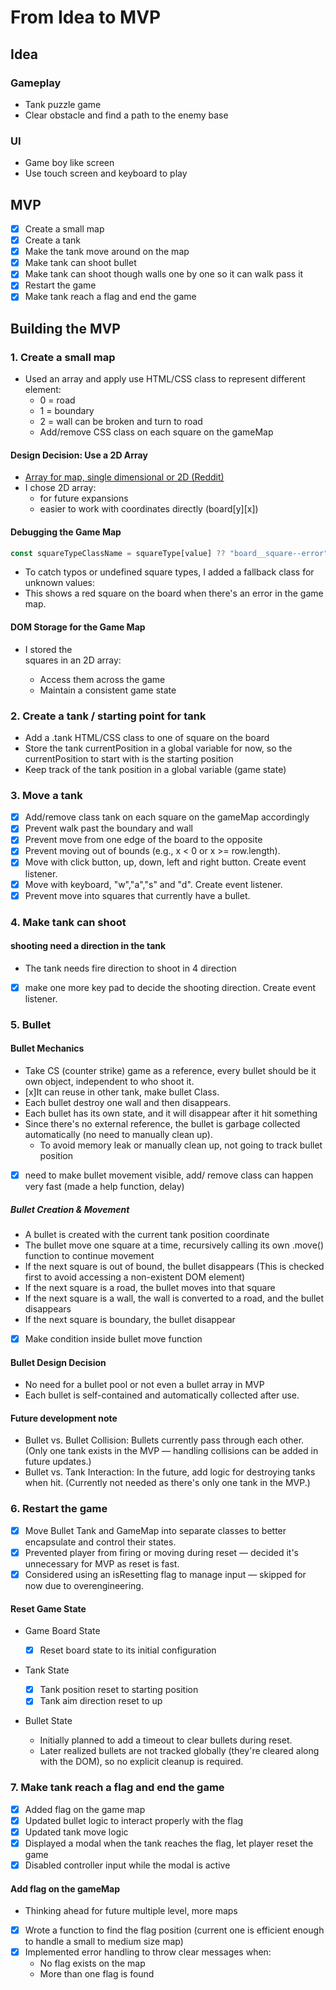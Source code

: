 # From Idea to MVP

## Idea

### Gameplay

- Tank puzzle game
- Clear obstacle and find a path to the enemy base

### UI

- Game boy like screen
- Use touch screen and keyboard to play

## MVP

- [x] Create a small map
- [x] Create a tank
- [x] Make the tank move around on the map
- [x] Make tank can shoot bullet
- [x] Make tank can shoot though walls one by one so it can walk pass it
- [x] Restart the game
- [x] Make tank reach a flag and end the game

## Building the MVP

### 1. Create a small map

- Used an array and apply use HTML/CSS class to represent different element:
  - 0 = road
  - 1 = boundary
  - 2 = wall can be broken and turn to road
  - Add/remove CSS class on each square on the gameMap

#### Design Decision: Use a 2D Array

- [Array for map, single dimensional or 2D (Reddit)](https://www.reddit.com/r/csharp/comments/whrum8/best_collection_to_work_with_2d_map/)
- I chose 2D array:
  - for future expansions
  - easier to work with coordinates directly (board[y][x])

#### Debugging the Game Map

```js
const squareTypeClassName = squareType[value] ?? "board__square--error";
```

- To catch typos or undefined square types, I added a fallback class for unknown values:
- This shows a red square on the board when there's an error in the game map.

#### DOM Storage for the Game Map

- I stored the <div> squares in an 2D array:
  - Access them across the game
  - Maintain a consistent game state

### 2. Create a tank / starting point for tank

- Add a .tank HTML/CSS class to one of square on the board
- Store the tank currentPosition in a global variable for now, so the currentPosition to start with is the starting position
- Keep track of the tank position in a global variable (game state)

### 3. Move a tank

- [x] Add/remove class tank on each square on the gameMap accordingly
- [x] Prevent walk past the boundary and wall
- [x] Prevent move from one edge of the board to the opposite
- [x] Prevent moving out of bounds (e.g., x < 0 or x >= row.length).
- [x] Move with click button, up, down, left and right button. Create event listener.
- [x] Move with keyboard, "w","a","s" and "d". Create event listener.
- [x] Prevent move into squares that currently have a bullet.

### 4. Make tank can shoot

#### shooting need a direction in the tank

- The tank needs fire direction to shoot in 4 direction
- [x] make one more key pad to decide the shooting direction. Create event listener.

### 5. Bullet

#### Bullet Mechanics

- Take CS (counter strike) game as a reference, every bullet should be it own object, independent to who shoot it.
- [x]It can reuse in other tank, make bullet Class.
- Each bullet destroy one wall and then disappears.
- Each bullet has its own state, and it will disappear after it hit something
- Since there's no external reference, the bullet is garbage collected automatically (no need to manually clean up).
  - To avoid memory leak or manually clean up, not going to track bullet position
- [x] need to make bullet movement visible, add/ remove class can happen very fast (made a help function, delay)

##### Bullet Creation & Movement

- A bullet is created with the current tank position coordinate
- The bullet move one square at a time, recursively calling its own .move() function to continue movement
- If the next square is out of bound, the bullet disappears (This is checked first to avoid accessing a non-existent DOM element)
- If the next square is a road, the bullet moves into that square
- If the next square is a wall, the wall is converted to a road, and the bullet disappears
- If the next square is boundary, the bullet disappear
- [x] Make condition inside bullet move function

#### Bullet Design Decision

- No need for a bullet pool or not even a bullet array in MVP
- Each bullet is self-contained and automatically collected after use.

#### Future development note

- Bullet vs. Bullet Collision: Bullets currently pass through each other.
  (Only one tank exists in the MVP — handling collisions can be added in future updates.)
- Bullet vs. Tank Interaction: In the future, add logic for destroying tanks when hit.
  (Currently not needed as there's only one tank in the MVP.)

### 6. Restart the game

- [x] Move Bullet Tank and GameMap into separate classes to better encapsulate and control their states.
- [x] Prevented player from firing or moving during reset — decided it's unnecessary for MVP as reset is fast.
- [x] Considered using an isResetting flag to manage input — skipped for now due to overengineering.

#### Reset Game State

- Game Board State
  - [x] Reset board state to its initial configuration
- Tank State

  - [x] Tank position reset to starting position
  - [x] Tank aim direction reset to up

- Bullet State
  - Initially planned to add a timeout to clear bullets during reset.
  - Later realized bullets are not tracked globally (they're cleared along with the DOM), so no explicit cleanup is required.

### 7. Make tank reach a flag and end the game

- [x] Added flag on the game map
- [x] Updated bullet logic to interact properly with the flag
- [x] Updated tank move logic
- [x] Displayed a modal when the tank reaches the flag, let player reset the game
- [x] Disabled controller input while the modal is active

#### Add flag on the gameMap

- Thinking ahead for future multiple level, more maps
- [x] Wrote a function to find the flag position (current one is efficient enough to handle a small to medium size map)
- [x] Implemented error handling to throw clear messages when:
  - No flag exists on the map
  - More than one flag is found
